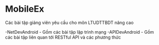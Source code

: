 # MobileEx
Các bài tập giảng viên yêu cầu cho môn LTUDTTBDT nâng cao 

-NetDevAndroid - Gồm các bài tập lập trình mạng
-APIDevAndroid - Gồm các bài tập liên quan tới RESTful API và các phương thức
